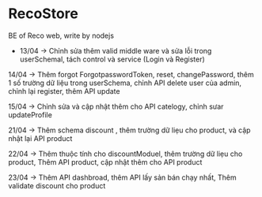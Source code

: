 # RecoStore

BE of Reco web, write by nodejs

- 13/04 -> Chỉnh sửa thêm valid middle ware và sửa lỗi trong userSchemal, tách control và service (Login và Register)

14/04 -> Thêm forgot ForgotpasswordToken, reset, changePassword, thêm 1 số trường dữ liệu trong userSchema, chỉnh API delete user của admin, chỉnh lại register, thêm API update

15/04 -> Chỉnh sửa và cập nhật thêm cho API catelogy, chỉnh sưar updateProfile

21/04 -> Thêm schema discount , thêm trường dữ liẹu cho product, và cập nhật lại API product

22/04 -> Thêm thuộc tính cho discountModuel, thêm trường dữ liẹu cho product, Thêm API product, cập nhật thêm cho API product

23/04 -> Thêm API dashbroad, thêm API lấy sản bán chạy nhất, Thêm validate discount cho product
